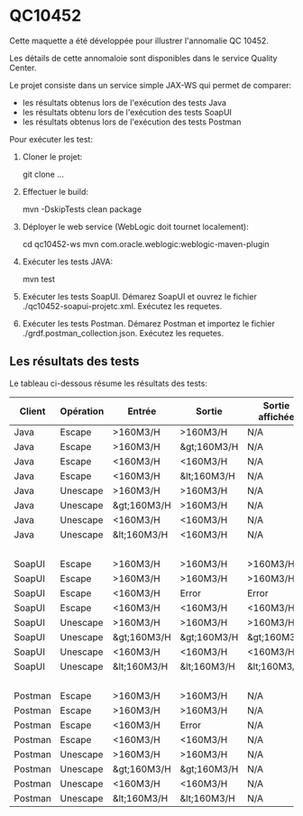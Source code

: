 # QC10452

Cette maquette a été développée pour illustrer l'annomalie QC 10452.

Les détails de cette annomaloie sont disponibles dans le service Quality Center.

Le projet consiste dans un service simple JAX-WS qui permet de comparer:

* les résultats obtenus lors de l'exécution des tests Java
* les résultats obtenu lors de l'exécution des tests SoapUI
* les résultats obtenus lors de l'exécution des tests Postman

Pour exécuter les test:

1. Cloner le projet:

   git clone ...
2. Effectuer le build:

   mvn -DskipTests clean package
3. Déployer le web service (WebLogic doit tournet localement):

   cd qc10452-ws
   mvn com.oracle.weblogic:weblogic-maven-plugin
4. Exécuter les tests JAVA:

   mvn test
5. Exécuter les tests SoapUI. Démarez SoapUI et ouvrez le fichier ./qc10452-soapui-projetc.xml. Exécutez les requetes.
6. Exécuter les tests Postman. Démarez Postman et importez le fichier ./grdf.postman_collection.json. Exécutez les requetes.

## Les résultats des tests

Le tableau ci-dessous résume les résultats des tests:



| **Client** | **Opération** | **Entrée**     | **Sortie**      | **Sortie affichée** |
| ------------ | ---------------- | ----------------- | ----------------- | ---------------------- |
| Java       | Escape         | >160M3/H        | &gt;160M3/H     | N/A                  |
| Java       | Escape         | &gt;160M3/H     | &amp;gt;160M3/H | N/A                  |
| Java       | Escape         | <160M3/H        | &lt;160M3/H     | N/A                  |
| Java       | Escape         | &lt;160M3/H     | &amp;lt;160M3/H | N/A                  |
| Java       | Unescape       | &gt;160M3/H     | >160M3/H        | N/A                  |
| Java       | Unescape       | &amp;gt;160M3/H | &gt;160M3/H     | N/A                  |
| Java       | Unescape       | &lt;160M3/H     | <160M3/H        | N/A                  |
| Java       | Unescape       | &amp;lt;160M3/H | &lt;160M3/H     | N/A                  |
| <br/>      | <br/>          | <br/>           | <br/>           | <br/>                |
| SoapUI     | Escape         | >160M3/H        | &gt;160M3/H     | >160M3/H             |
| SoapUI     | Escape         | &gt;160M3/H     | &gt;160M3/H     | &gt;160M3/H          |
| SoapUI     | Escape         | <160M3/H        | Error           | Error                |
| SoapUI     | Escape         | &lt;160M3/H     | &lt;160M3/H     | &lt;160M3/H          |
| SoapUI     | Unescape       | &gt;160M3/H     | &gt;160M3/H     | &gt;160M3/H          |
| SoapUI     | Unescape       | &amp;gt;160M3/H | &amp;gt;160M3/H | &amp;gt;160M3/H      |
| SoapUI     | Unescape       | &lt;160M3/H     | &lt;160M3/H     | &lt;160M3/H          |
| SoapUI     | Unescape       | &amp;lt;160M3/H | &amp;lt;160M3/H | &amp;lt;160M3/H      |
| <br/>      | <br/>          | <br/>           | <br/>           | <br/>                |
| Postman    | Escape         | >160M3/H        | &gt;160M3/H     | N/A                  |
| Postman    | Escape         | &gt;160M3/H     | &gt;160M3/H     | N/A                  |
| Postman    | Escape         | <160M3/H        | Error           | N/A                  |
| Postman    | Escape         | &lt;160M3/H     | &lt;160M3/H     | N/A                  |
| Postman    | Unescape       | &gt;160M3/H     | &gt;160M3/H     | N/A                  |
| Postman    | Unescape       | &amp;gt;160M3/H | &amp;gt;160M3/H | N/A                  |
| Postman    | Unescape       | &lt;160M3/H     | &lt;160M3/H     | N/A                  |
| Postman    | Unescape       | &amp;lt;160M3/H | &amp;lt;160M3/H | N/A                  |


|  |  |  |
| -- | -- | -- |
